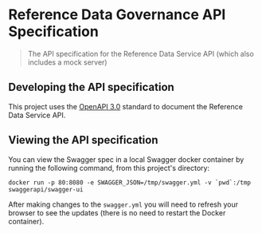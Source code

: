 # Reference Data Governance API Specification

>The API specification for the Reference Data Service API (which also includes a mock server)

## Developing the API specification

This project uses the [OpenAPI 3.0](https://github.com/OAI/OpenAPI-Specification/blob/master/versions/3.0.0.md) standard to document the Reference Data Service API.

## Viewing the API specification

You can view the Swagger spec in a local Swagger docker container by running the following command, from this project's directory:

```
docker run -p 80:8080 -e SWAGGER_JSON=/tmp/swagger.yml -v `pwd`:/tmp swaggerapi/swagger-ui
```

After making changes to the `swagger.yml` you will need to refresh your browser to see the updates (there is no need to restart the Docker container).
